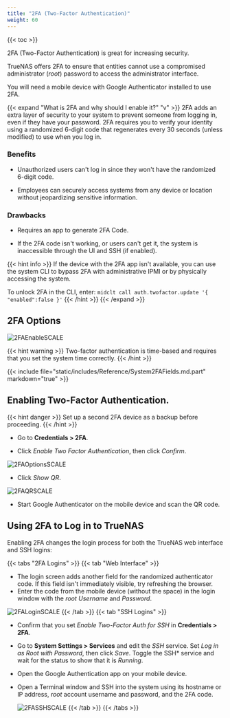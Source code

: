 ```yaml
---
title: "2FA (Two-Factor Authentication)"
weight: 60
---
```


{{< toc >}}

2FA (Two-Factor Authentication) is great for increasing security.

TrueNAS offers 2FA to ensure that entities cannot use a compromised administrator (*root*) password to access the administrator interface.

You will need a mobile device with Google Authenticator installed to use 2FA.

{{< expand "What is 2FA and why should I enable it?" "v" >}}
2FA adds an extra layer of security to your system to prevent someone from logging in, even if they have your password. 2FA requires you to verify your identity using a randomized 6-digit code that regenerates every 30 seconds (unless modified) to use when you log in.

### Benefits

* Unauthorized users can't log in since they won't have the randomized 6-digit code.

* Employees can securely access systems from any device or location without jeopardizing sensitive information.

### Drawbacks

* Requires an app to generate 2FA Code.

* If the 2FA code isn't working, or users can't get it, the system is inaccessible through the UI and SSH (if enabled).

{{< hint info >}}
If the device with the 2FA app isn't available, you can use the system CLI to bypass 2FA with administrative IPMI or by physically accessing the system. 

To unlock 2FA in the CLI, enter:  `midclt call auth.twofactor.update '{ "enabled":false }'`
{{< /hint >}}
{{< /expand >}}

## 2FA Options

![2FAEnableSCALE](/images/SCALE/2FAEnableSCALE.png "Enabling 2FA")

{{< hint warning >}}
Two-factor authentication is time-based and requires that you set the system time correctly.
{{< /hint >}}

{{< include file="static/includes/Reference/System2FAFields.md.part" markdown="true" >}}

## Enabling Two-Factor Authentication.

{{< hint danger >}}
Set up a second 2FA device as a backup before proceeding.
{{< /hint >}}

* Go to **Credentials > 2FA**.

* Click *Enable Two Factor Authentication*, then click *Confirm*.

![2FAOptionsSCALE](/images/SCALE/2FAOptionsSCALE.png "2FA Options")

* Click *Show QR*.

![2FAQRSCALE](/images/SCALE/2FAQRSCALE.png "2FA: QR Code")

* Start Google Authenticator on the mobile device and scan the QR code.

## Using 2FA to Log in to TrueNAS

Enabling 2FA changes the login process for both the TrueNAS web interface and SSH logins:

{{< tabs "2FA Logins" >}}
{{< tab "Web Interface" >}}
* The login screen adds another field for the randomized authenticator code. If this field isn't immediately visible, try refreshing the browser.
* Enter the code from the mobile device (without the space) in the login window with the *root* *Username* and *Password*.

![2FALoginSCALE](/images/SCALE/2FALoginSCALE.png "2FA Login")
{{< /tab >}}
{{< tab "SSH Logins" >}}

* Confirm that you set *Enable Two-Factor Auth for SSH* in **Credentials > 2FA**.
* Go to **System Settings > Services** and edit the *SSH* service.
  Set *Log in as Root with Password*, then click *Save*.
  Toggle the SSH* service and wait for the status to show that it is *Running*.
* Open the Google Authentication app on your mobile device.
* Open a Terminal window and SSH into the system using its hostname or IP address, *root* account username and password, and the 2FA code.
  
  ![2FASSHSCALE](/images/SCALE/2FASSHSCALE.png "2FA SSH Connection")
{{< /tab >}}
{{< /tabs >}}